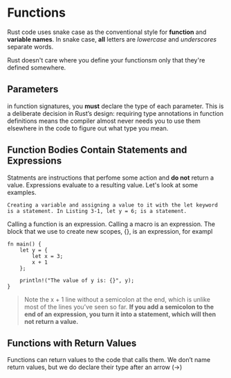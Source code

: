 # Functions

Rust code uses snake case as the conventional style for **function** and **variable names**. In snake case, **all** letters are *lowercase* and *underscores* separate words.

Rust doesn't care where you define your functionsm only that they're defined somewhere.

## Parameters

in function signatures, you **must** declare the type of each parameter. This is a deliberate decision in Rust’s design: requiring type annotations in function definitions means the compiler almost never needs you to use them elsewhere in the code to figure out what type you mean.

## Function Bodies Contain Statements and Expressions

Statments are instructions that perfome some action and **do not** return a value. Expressions evaluate to a resulting value. Let's look at some examples.

    Creating a variable and assigning a value to it with the let keyword is a statement. In Listing 3-1, let y = 6; is a statement.

Calling a function is an expression. Calling a macro is an expression. The block that we use to create new scopes, {}, is an expression, for exampl

    fn main() {
        let y = {
            let x = 3;
            x + 1
        };

        println!("The value of y is: {}", y);
    }     
>Note the x + 1 line without a semicolon at the end, which is unlike most of the lines you’ve seen so far. **If you add a semicolon to the end of an expression, you turn it into a statement, which will then not return a value.**

## Functions with Return Values

Functions can return values to the code that calls them. We don’t name return values, but we do declare their type after an arrow (->)
